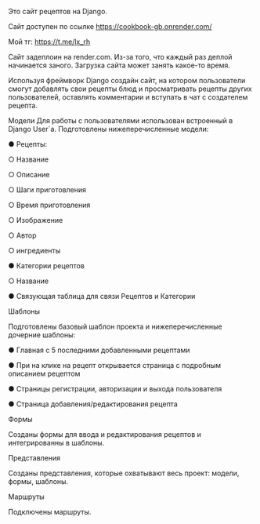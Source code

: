 Это сайт рецептов на Django.

Сайт доступен по ссылке https://cookbook-gb.onrender.com/

Мой тг: https://t.me/lx_rh

Сайт задеплоин на render.com. 
Из-за того, что каждый раз деплой начинается заного. Загрузка сайта может занять какое-то время.

Используя фреймворк Django создайн сайт, на котором пользователи смогут
добавлять свои рецепты блюд и просматривать рецепты других пользователей, оставлять комментарии и вступать в чат с создателем рецепта.


Модели
Для работы с пользователями использован встроенный в Django User`a.
Подготовлены нижеперечисленные модели:

● Рецепты:

  ○ Название

  ○ Описание

  ○ Шаги приготовления

  ○ Время приготовления

  ○ Изображение

  ○ Автор

  ○ ингредиенты

● Категории рецептов

○ Название

● Связующая таблица для связи Рецептов и Категории

Шаблоны

Подготовлены базовый шаблон проекта и нижеперечисленные дочерние шаблоны:

● Главная с 5 последними добавленными рецептами

● При на клике на рецепт открывается страница с подробным описанием рецептом

● Страницы регистрации, авторизации и выхода пользователя

● Страница добавления/редактирования рецепта

Формы

Созданы формы для ввода и редактирования рецептов и интегрированны в шаблоны.

Представления

Созданы представления, которые охватывают весь проект: модели, формы,
шаблоны.

Маршруты

Подключены маршруты.
